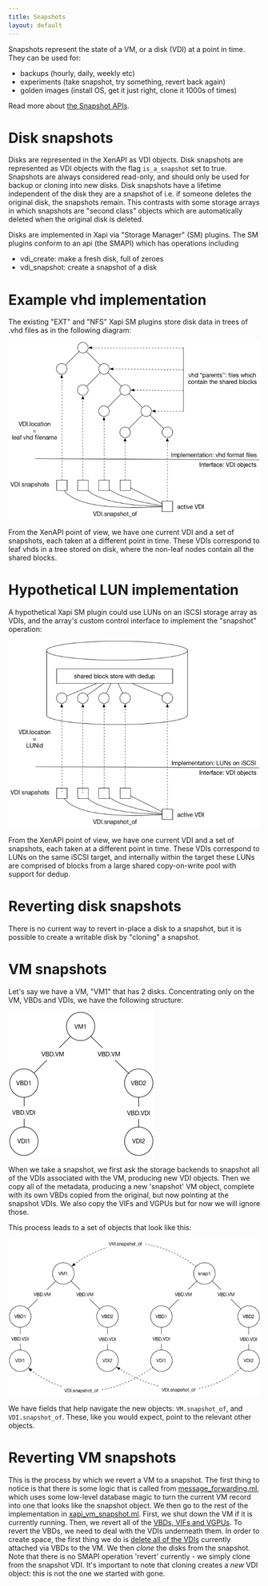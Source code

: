 ```yaml
---
title: Snapshots
layout: default
---
```


Snapshots represent the state of a VM, or a disk (VDI) at a point in time. They can be used for:

- backups (hourly, daily, weekly etc)
- experiments (take snapshot, try something, revert back again)
- golden images (install OS, get it just right, clone it 1000s of times)

Read more about [the Snapshot APIs](../../xen-api/snapshots.html).

Disk snapshots
==============

Disks are represented in the XenAPI as VDI objects. Disk snapshots are represented
as VDI objects with the flag `is_a_snapshot` set to true. Snapshots are always
considered read-only, and should only be used for backup or cloning into new
disks. Disk snapshots have a lifetime independent of the disk they are a snapshot
of i.e. if someone deletes the original disk, the snapshots remain. This contrasts
with some storage arrays in which snapshots are "second class" objects which are
automatically deleted when the original disk is deleted.

Disks are implemented in Xapi via "Storage Manager" (SM) plugins. The SM plugins
conform to an api (the SMAPI) which has operations including

- vdi_create: make a fresh disk, full of zeroes
- vdi_snapshot: create a snapshot of a disk


Example vhd implementation
==========================

The existing "EXT" and "NFS" Xapi SM plugins store disk data in
trees of .vhd files as in the following diagram:

![Relationship between VDIs and vhd files](vhd-trees.png)

From the XenAPI point of view, we have one current VDI and a set of snapshots,
each taken at a different point in time. These VDIs correspond to leaf vhds in
a tree stored on disk, where the non-leaf nodes contain all the shared blocks.


Hypothetical LUN implementation
===============================

A hypothetical Xapi SM plugin could use LUNs on an iSCSI storage array
as VDIs, and the array's custom control interface to implement the "snapshot"
operation:

![Relationship between VDIs and LUNs on a hypothetical storage target](luns.png)

From the XenAPI point of view, we have one current VDI and a set of snapshots,
each taken at a different point in time. These VDIs correspond to LUNs on the
same iSCSI target, and internally within the target these LUNs are comprised of
blocks from a large shared copy-on-write pool with support for dedup.

Reverting disk snapshots
========================

There is no current way to revert in-place a disk to a snapshot, but it is
possible to create a writable disk by "cloning" a snapshot.

VM snapshots
============

Let's say we have a VM, "VM1" that has 2 disks. Concentrating only
on the VM, VBDs and VDIs, we have the following structure:

![VM objects](vm.png)

When we take a snapshot, we first ask the storage backends to snapshot
all of the VDIs associated with the VM, producing new VDI objects.
Then we copy all of the metadata, producing a new 'snapshot' VM
object, complete with its own VBDs copied from the original, but now
pointing at the snapshot VDIs. We also copy the VIFs and VGPUs
but for now we will ignore those.

This process leads to a set of objects that look like this:

![VM and snapshot objects](vm-snapshot.png)

We have fields that help navigate the new objects: ```VM.snapshot_of```,
and ```VDI.snapshot_of```. These, like you would expect, point to the
relevant other objects.

Reverting VM snapshots
======================

This is the process by which we revert a VM to a snapshot. The
first thing to notice is that there is some logic that is called
from [message_forwarding.ml](https://github.com/xapi-project/xen-api/blob/ce6d3f276f0a56ef57ebcf10f45b0f478fd70322/ocaml/xapi/message_forwarding.ml#L1528),
which uses some low-level database magic to turn the current VM
record into one that looks like the snapshot object. We then go
to the rest of the implementation in [xapi_vm_snapshot.ml](https://github.com/xapi-project/xen-api/blob/ce6d3f276f0a56ef57ebcf10f45b0f478fd70322/ocaml/xapi/xapi_vm_snapshot.ml#L403).
First,
we shut down the VM if it is currently running. Then, we revert
all of the [VBDs, VIFs and VGPUs](https://github.com/xapi-project/xen-api/blob/ce6d3f276f0a56ef57ebcf10f45b0f478fd70322/ocaml/xapi/xapi_vm_snapshot.ml#L270).
To revert the VBDs, we need to deal with the VDIs underneath them.
In order to create space, the first thing we do is [delete all of
the VDIs](https://github.com/xapi-project/xen-api/blob/ce6d3f276f0a56ef57ebcf10f45b0f478fd70322/ocaml/xapi/xapi_vm_snapshot.ml#L287) currently attached via VBDs to the VM.
We then _clone_ the disks from the snapshot. Note that there is
no SMAPI operation 'revert' currently - we simply clone from
the snapshot VDI. It's important to note that cloning
creates a _new_ VDI object: this is not the one we started with gone.
